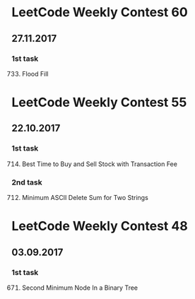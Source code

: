 # LeetCode Weekly Contest 60
## 27.11.2017

### 1st task
733. Flood Fill

# LeetCode Weekly Contest 55
## 22.10.2017

### 1st task
714. Best Time to Buy and Sell Stock with Transaction Fee

### 2nd task
712. Minimum ASCII Delete Sum for Two Strings

# LeetCode Weekly Contest 48
## 03.09.2017

### 1st task
671. Second Minimum Node In a Binary Tree